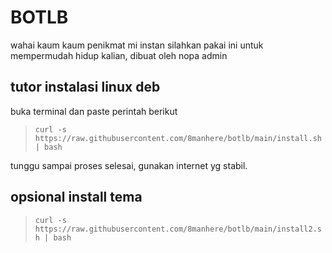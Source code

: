 # BOTLB
wahai kaum kaum penikmat mi instan silahkan pakai ini untuk mempermudah hidup kalian, dibuat oleh nopa admin

## tutor instalasi linux deb

buka terminal dan paste perintah berikut

> `curl -s https://raw.githubusercontent.com/8manhere/botlb/main/install.sh | bash`

tunggu sampai proses selesai, gunakan internet yg stabil.

## opsional install tema

> `curl -s https://raw.githubusercontent.com/8manhere/botlb/main/install2.sh | bash`
